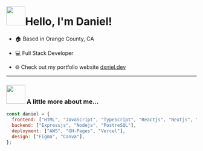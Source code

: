 <h1 align="left" id="macropower-title"><img src="https://media.giphy.com/media/xUA7b5PIAKwmSZiTxC/giphy.gif" width="50">Hello, I'm Daniel!</h1>

- :house: Based in Orange County, CA
- :computer: Full Stack Developer

 - 🌐 Check out my portfolio website <a href="https://www.dxniel.dev">dxniel.dev</a>
---

### <img src="https://media.giphy.com/media/BmzqC8YEtarJK/giphy.gif" width="50"> A little more about me...






```JavaScript
const daniel = {
  frontend: ["HTML", "JavaScript", "TypeScript", "Reactjs", "Nextjs", "CSS", "Tailwind"],
  backend: ["Expressjs", "Nodejs", "PostreSQL"],
  deployment: ["AWS", "GH-Pages", "Vercel"],
  design: ["Figma", "Canva"],
};
```
